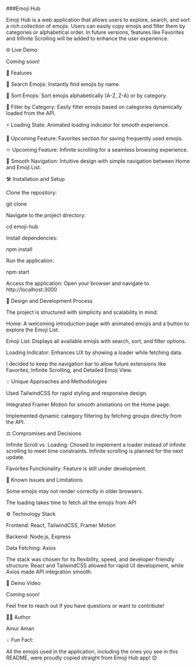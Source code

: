###Emoji Hub

Emoji Hub is a web application that allows users to explore, search, and sort a rich collection of emojis. Users can easily copy emojis and filter them by categories or alphabetical order. In future versions, features like Favorites and Infinite Scrolling will be added to enhance the user experience.

🌐 Live Demo

Coming soon!

🚀 Features

🌟 Search Emojis: Instantly find emojis by name.

🔄 Sort Emojis: Sort emojis alphabetically (A-Z, Z-A) or by category.

🔎 Filter by Category: Easily filter emojis based on categories dynamically loaded from the API.

⚡ Loading State: Animated loading indicator for smooth experience.

💾 Upcoming Feature: Favorites section for saving frequently used emojis.

♾️ Upcoming Feature: Infinite scrolling for a seamless browsing experience.

🚀 Smooth Navigation: Intuitive design with simple navigation between Home and Emoji List.



🛠 Installation and Setup

Clone the repository:

git clone 

Navigate to the project directory:

cd emoji-hub

Install dependencies:

npm install

Run the application:

npm start

Access the application: Open your browser and navigate to http://localhost:3000

🧠 Design and Development Process

The project is structured with simplicity and scalability in mind:

Home: A welcoming introduction page with animated emojis and a button to explore the Emoji List.

Emoji List: Displays all available emojis with search, sort, and filter options.

Loading Indicator: Enhances UX by showing a loader while fetching data.

I decided to keep the navigation bar to allow future extensions like Favorites, Infinite Scrolling, and Detailed Emoji View.

💡 Unique Approaches and Methodologies

Used TailwindCSS for rapid styling and responsive design.

Integrated Framer Motion for smooth animations on the Home page.

Implemented dynamic category filtering by fetching groups directly from the API.

⚖️ Compromises and Decisions

Infinite Scroll vs. Loading: Chosed to implement a loader instead of infinite scrolling to meet time constraints. Infinite scrolling is planned for the next update.

Favorites Functionality: Feature is still under development.

🐞 Known Issues and Limitations

Some emojis may not render correctly in older browsers.

The loading takes time to fetch all the emojis from API 

⚙️ Technology Stack

Frontend: React, TailwindCSS, Framer Motion

Backend: Node.js, Express

Data Fetching: Axios

The stack was chosen for its flexibility, speed, and developer-friendly structure. React and TailwindCSS allowed for rapid UI development, while Axios made API integration smooth.

🎥 Demo Video

Coming soon!

Feel free to reach out if you have questions or want to contribute!

👨‍💻 Author

Ainur Aman

💡 Fun Fact:

All the emojis used in the application, including the ones you see in this README, were proudly copied straight from Emoji Hub app! 😊

